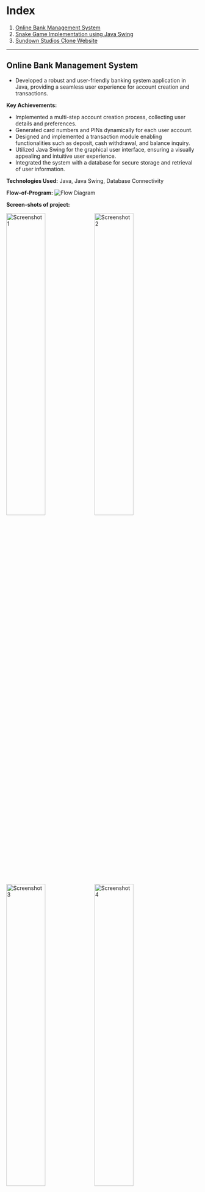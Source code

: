 # Index

1. [Online Bank Management System](#online-bank-management-system)
2. [Snake Game Implementation using Java Swing](#snake-game-implementation-using-java-swing)
3. [Sundown Studios Clone Website](#sundown-studios-clone-website)


---

## Online Bank Management System
- Developed a robust and user-friendly banking system application in Java, providing a seamless user experience for account creation and transactions.

**Key Achievements:**
- Implemented a multi-step account creation process, collecting user details and preferences.
- Generated card numbers and PINs dynamically for each user account.
- Designed and implemented a transaction module enabling functionalities such as deposit, cash withdrawal, and balance inquiry.
- Utilized Java Swing for the graphical user interface, ensuring a visually appealing and intuitive user experience.
- Integrated the system with a database for secure storage and retrieval of user information.

**Technologies Used:** Java, Java Swing, Database Connectivity

**Flow-of-Program:**
![Flow Diagram](https://github.com/Mech-Boy/Projects/assets/143877641/a7577a81-322c-4a25-beda-f613a9cb3a26)

**Screen-shots of project:**
<div>
  <img src="https://github.com/Mech-Boy/Projects/assets/143877641/32f70de6-db1f-4855-a5a2-62ea9fbef4a6" alt="Screenshot 1" width="45%">
  <img src="https://github.com/Mech-Boy/Projects/assets/143877641/724b42da-ddd5-49af-a2b5-604bc24fa128" alt="Screenshot 2" width="45%">
</div>

<div>
  <img src="https://github.com/Mech-Boy/Projects/assets/143877641/0415ce71-d704-42cd-910a-f05f42858610" alt="Screenshot 3" width="45%">
  <img src="https://github.com/Mech-Boy/Projects/assets/143877641/1bbe72cd-c1b6-486a-98e3-7ab45ed3e94b" alt="Screenshot 4" width="45%">
</div>

<div>
  <img src="https://github.com/Mech-Boy/Projects/assets/143877641/9ee9382d-2678-41a0-9347-03a16034f577" alt="Screenshot 5" width="45%">
</div>

**Screenshots of Database:**
![Database](https://github.com/Mech-Boy/Projects/assets/143877641/870f9dc2-a952-4768-beba-d7aafeef6363)

---

## Snake Game Implementation using Java Swing
- Developed a classic Snake Game in Java with Swing for a friendly interface. Integrated dynamic movement, apple spawning, and score tracking using Java's Timer for smooth updates. Implemented responsive controls with key events, managing snake parts and collisions for an engaging experience. Structured modularly with distinct visuals, packaged in a JFrame for standalone enjoyment.

**Screen-shots of the live project:**
<div>
  <img src="https://github.com/Mech-Boy/Projects/assets/143877641/33eaa601-6a27-4afe-badc-a40c25a9852a" alt="Running Game" width="45%">
  <img src="https://github.com/Mech-Boy/Projects/assets/143877641/6d1f2787-ea03-44ff-b874-1126ad70f3ca" alt="Game Over" width="45%">
</div>

# Sundown Studios Clone Website

This project is a clone of the Sundown Studios official website, developed using HTML, CSS, and JavaScript. The website features front-end animations, responsive design, and various interactive elements. Below is an overview of the key features and technologies used during the development process:

## Features

- **Clean and Professional Design**: The website features a clean and professional design with a navigation bar for easy access to different sections.

- **Front-end Animations**: Animations were implemented using HTML, CSS, and JavaScript to enhance the user experience and add visual appeal.

- **Responsive Design**: The website is designed to be responsive, ensuring optimal viewing experience across a wide range of devices and screen sizes.

- **Smooth Scrolling**: Smooth scrolling functionality was implemented using the Locomotive GS library to provide a seamless navigation experience.

- **Swiper JS Integration**: The Swiper JS library was utilized to create interactive sliders and carousels for showcasing content such as images and videos.

- **Custom Fonts and Icons**: Custom fonts and icons were applied using CSS to enhance the visual aesthetics of the website.

- **Hover Effects and Transitions**: Various hover effects and CSS transitions were implemented to provide interactive feedback to users.

- **Dynamic Content Display**: JavaScript was used to manipulate website elements and dynamically display content based on user interaction.

## Technologies Used

- **HTML**: Used for structuring the content and layout of the website.

- **CSS**: Used for styling the website elements and implementing animations and transitions.

- **JavaScript**: Used for adding interactivity and dynamic functionality to the website.

- **Swiper JS**: Integrated for creating interactive sliders and carousels.

- **Locomotive GS**: Utilized for smooth scrolling functionality.

## Project Structure

The project is organized into different sections based on the development process:

- **HTML and CSS Styling**: Initial setup and styling of the main div, navigation bar, fonts, and icons.

- **JavaScript Implementation**: Integration of JavaScript for smooth scrolling, dynamic content display, and slider animations.

- **Responsive Design**: Implementation of responsive design principles to ensure compatibility across various devices.

## Usage

To view the website, simply open the `index.html` file in a web browser. The website is optimized for modern web browsers and responsive across different screen sizes.

## Snapshots 
<div>
  <img src="https://github.com/Mech-Boy/Projects/assets/143877641/3559e2b3-ae69-46a9-a5fe-8729105a96d8" alt="Screenshot 1" width="45%">
  <img src="https://github.com/Mech-Boy/Projects/assets/143877641/adb5d2b6-6c61-4150-8256-ea13a9c2df2a" alt="Screenshot 2" width="45%">
</div>

<div>
  <img src="https://github.com/Mech-Boy/Projects/assets/143877641/bb1d10da-dbea-468b-bf4c-e90e99be92de" alt="Screenshot 3" width="45%">
  <img src="https://github.com/Mech-Boy/Projects/assets/143877641/84d1adc0-689b-40c9-9b44-b0bfc4d84be1" alt="Screenshot 4" width="45%">
</div>

<div>
  <img src="https://github.com/Mech-Boy/Projects/assets/143877641/3f4dc46d-e5c2-4c16-b647-f9d7be2c9aeb" alt="Screenshot 5"
width="45%">
  <img src="https://github.com/Mech-Boy/Projects/assets/143877641/89c4e1c1-1c11-4f9f-bf9f-afd479d41f56" alt="Screenshot 6" width="45%">
</div>



## License

This project is licensed under the MIT License - see the [LICENSE](LICENSE) file for details.

For more details, please refer to the code repository and documentation.

Feel free to contribute or provide feedback to help improve the project further. Thank you for your interest!
